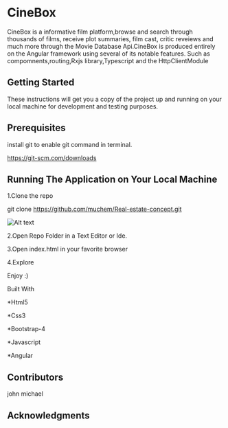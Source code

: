   # CineBox

  CineBox is a informative film platform,browse and search through thousands of films, receive plot summaries, film cast, critic reveiews and much more through the Movie Database Api.CineBox is produced entirely on the Angular framework using several of its notable features. Such as compomnents,routing,Rxjs library,Typescript and the HttpClientModule

## Getting Started
These instructions will get you a copy of the project up and running on your local machine for development and testing purposes.

## Prerequisites
install git to enable git command in terminal.


https://git-scm.com/downloads

## Running The Application on Your Local Machine
 1.Clone the repo
 
  git clone  https://github.com/muchem/Real-estate-concept.git
  
![Alt text](app/images/App-images/movie-search-sample.png)

 
 2.Open Repo Folder in a Text Editor or Ide.
 
 3.Open index.html in your favorite browser
 
 4.Explore

Enjoy :)

Built With


 *Html5
 
 *Css3
 
 *Bootstrap-4
 
 *Javascript
 
 *Angular
 

## Contributors
john michael

## Acknowledgments
